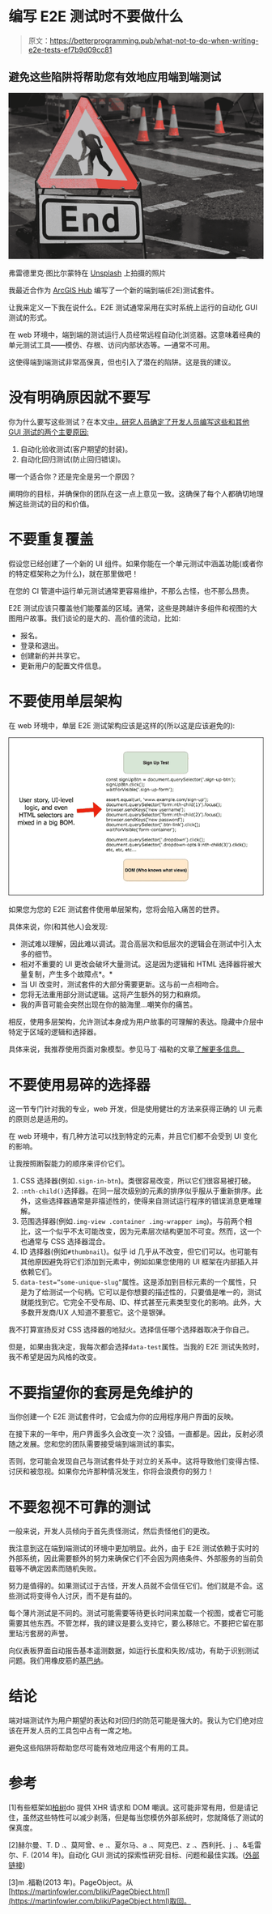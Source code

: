 # 编写 E2E 测试时不要做什么

> 原文：<https://betterprogramming.pub/what-not-to-do-when-writing-e2e-tests-ef7b9d09cc81>

## 避免这些陷阱将帮助您有效地应用端到端测试

![](img/cf19cda74414cbf057aadd5d08c225bc.png)

弗雷德里克·图比尔蒙特在 [Unsplash](https://unsplash.com/search/photos/end?utm_source=unsplash&utm_medium=referral&utm_content=creditCopyText) 上拍摄的照片

我最近合作为 [ArcGIS Hub](https://www.esri.com/en-us/arcgis/products/arcgis-hub/overview) 编写了一个新的端到端(E2E)测试套件。

让我来定义一下我在说什么。E2E 测试通常采用在实时系统上运行的自动化 GUI 测试的形式。

在 web 环境中，端到端的测试运行人员经常远程自动化浏览器。这意味着经典的单元测试工具——模仿、存根、访问内部状态等。—通常不可用。

这使得端到端测试非常高保真，但也引入了潜在的陷阱。这是我的建议。

# **没有明确原因就不要写**

你为什么要写这些测试？在本文[中，研究人员确定了开发人员编写这些和其他 GUI 测试的两个主要原因:](https://prism.ucalgary.ca/bitstream/handle/1880/49989/2014-1057-08.pdf?sequence=1&isAllowed=y)

1.  自动化验收测试(客户期望的封装)。
2.  自动化回归测试(防止回归错误)。

哪一个适合你？还是完全是另一个原因？

阐明你的目标，并确保你的团队在这一点上意见一致。这确保了每个人都确切地理解这些测试的目的和价值。

# **不要重复覆盖**

假设您已经创建了一个新的 UI 组件。如果你能在一个单元测试中涵盖功能(或者你的特定框架称之为什么)，就在那里做吧！

在您的 CI 管道中运行单元测试通常更容易维护，不那么古怪，也不那么昂贵。

E2E 测试应该只覆盖他们能覆盖的区域。通常，这些是跨越许多组件和视图的大图用户故事。我们谈论的是大的、高价值的流动，比如:

*   报名。
*   登录和退出。
*   创建新的<whatever users="" create="" in="" your="" app="">并共享它。</whatever>
*   更新用户的配置文件信息。

# **不要使用单层架构**

在 web 环境中，单层 E2E 测试架构应该是这样的(所以这是应该避免的):

![](img/ff49f3daa56a12f12cbe5ae0bbadf14d.png)

如果您为您的 E2E 测试套件使用单层架构，您将会陷入痛苦的世界。

具体来说，你(和其他人)会发现:

*   测试难以理解，因此难以调试。混合高层次和低层次的逻辑会在测试中引入太多的细节。
*   相对不重要的 UI 更改会破坏大量测试。这是因为逻辑和 HTML 选择器将被大量复制，产生多个故障点*。*
*   当 UI 改变时，测试套件的大部分需要更新。这与前一点相吻合。
*   您将无法重用部分测试逻辑。这将产生额外的努力和麻烦。
*   我的声音可能会突然出现在你的脑海里…嘲笑你的痛苦。

相反，使用多层架构，允许测试本身成为用户故事的可理解的表达。隐藏中介层中特定于区域的逻辑和选择器。

具体来说，我推荐使用页面对象模型。参见马丁·福勒的文章[了解更多信息。](https://martinfowler.com/bliki/PageObject.html)

# 不要使用易碎的选择器

这一节专门针对我的专业，web 开发，但是使用健壮的方法来获得正确的 UI 元素的原则总是适用的。

在 web 环境中，有几种方法可以找到特定的元素，并且它们都不会受到 UI 变化的影响。

让我按照断裂能力的顺序来评价它们。

1.  CSS 选择器(例如`.sign-in-btn`)。类很容易改变，所以它们很容易被打破。
2.  `:nth-child()`选择器。在同一层次级别的元素的排序似乎服从于重新排序。此外，这些选择器通常是非描述性的，使得来自测试运行程序的错误消息更难理解。
3.  范围选择器(例如`.img-view .container .img-wrapper img`)。与前两个相比，这一个似乎不太可能改变，因为元素层次结构更加不可变。然而，这一个也通常与 CSS 选择器混合。
4.  ID 选择器(例如`#thumbnail`)。似乎 id 几乎从不改变，但它们可以。也可能有其他原因避免将它们添加到元素中，例如如果您使用的 UI 框架在内部插入并依赖它们。
5.  `data-test=”some-unique-slug”`属性。这是添加到目标元素的一个属性，只是为了给测试一个句柄。它可以是你想要的描述性的，只要值是唯一的，测试就能找到它。它完全不受布局、ID、样式甚至元素类型变化的影响。此外，大多数开发商/UX 人知道不要惹它。这个是银弹。

我不打算宣扬反对 CSS 选择器的地狱火。选择信任哪个选择器取决于你自己。

但是，如果由我决定，我每次都会选择`data-test`属性。当我的 E2E 测试失败时，我不希望是因为风格的改变。

# **不要指望你的套房是免维护的**

当你创建一个 E2E 测试套件时，它会成为你的应用程序用户界面的反映。

在接下来的一年中，用户界面多久会改变一次？没错。一直都是。因此，反射必须随之发展。您和您的团队需要接受端到端测试的事实。

否则，您可能会发现自己与测试套件处于对立的关系中。这将导致他们变得古怪、讨厌和被忽视。如果你允许那种情况发生，你将会浪费你的努力！

# 不要忽视不可靠的测试

一般来说，开发人员倾向于首先责怪测试，然后责怪他们的更改。

我注意到这在端到端测试的环境中更加明显。此外，由于 E2E 测试依赖于实时的外部系统，因此需要额外的努力来确保它们不会因为网络条件、外部服务的当前负载等不确定因素而随机失败。

努力是值得的。如果测试过于古怪，开发人员就不会信任它们。他们就是不会。这些测试将变得令人讨厌，而不是有益的。

每个薄片测试是不同的。测试可能需要等待更长时间来加载一个视图，或者它可能需要其他东西。不管怎样，我的建议是要么支持它，要么移除它。不要把它留在那里玷污套房的声誉。

向仪表板界面自动报告基本遥测数据，如运行长度和失败/成功，有助于识别测试问题。我们用橡皮筋的[基巴纳](https://www.elastic.co/products/kibana)。

# 结论

端对端测试作为用户期望的表达和对回归的防范可能是强大的。我认为它们绝对应该在开发人员的工具包中占有一席之地。

避免这些陷阱将帮助您尽可能有效地应用这个有用的工具。

# 参考

[1]有些框架如[柏树](https://www.cypress.io/)do 提供 XHR 请求和 DOM 嘲讽。这可能非常有用，但是请记住，虽然这些特性可以减少剥落，但是每当您模仿外部系统时，您就降低了测试的保真度。

[2]赫尔曼、T. D .、莫阿曾、e .、夏尔马、a .、阿克巴、z .、西利托、j .、&毛雷尔、F. (2014 年)。自动化 GUI 测试的探索性研究:目标、问题和最佳实践。([外部链接](https://prism.ucalgary.ca/bitstream/handle/1880/49989/2014-1057-08.pdf?sequence=1&isAllowed=y))

[3]m .福勒(2013 年)。PageObject。从[https://martinfowler.com/bliki/PageObject.html](https://martinfowler.com/bliki/PageObject.html)取回。